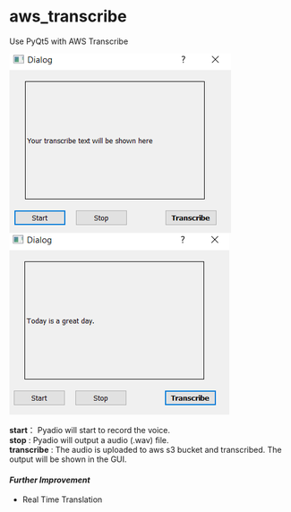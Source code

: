 # aws_transcribe
Use PyQt5 with AWS Transcribe

![Preview](https://github.com/dowenrei/aws_transcribe/blob/master/aws_transcribe/GUI_Preview.PNG)
![Result](https://github.com/dowenrei/aws_transcribe/blob/master/aws_transcribe/GUI_SampleResult.PNG)

**start**： Pyadio will start to record the voice.\
**stop** :  Pyadio will output a audio (.wav) file.\
**transcribe** :  The audio is uploaded to aws s3 bucket and transcribed. The output will be shown in the GUI.

#### *Further Improvement* 
- Real Time Translation
